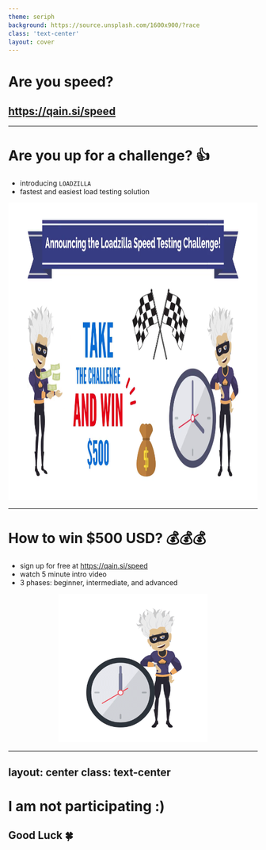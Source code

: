 ```yaml
---
theme: seriph
background: https://source.unsplash.com/1600x900/?race
class: 'text-center'
layout: cover
---
```


# Are you speed?

## https://qain.si/speed

---

# Are you up for a challenge? 👍  

- introducing `LOADZILLA`
- fastest and easiest load testing solution 

<p align="center">
  <img src="/youtube/Loadzilla/SpeedContest.png" width="700" height="600" />
</p>

---

# How to win $500 USD? 💰💰💰

- sign up for free at https://qain.si/speed
- watch 5 minute intro video
- 3 phases: beginner, intermediate, and advanced

<p align="center">
  <img src="/youtube/Loadzilla/Time-Animated.gif" width="300" height="300" />
</p>

---
layout: center
class: text-center
---

# I am not participating :)

## Good Luck 🍀